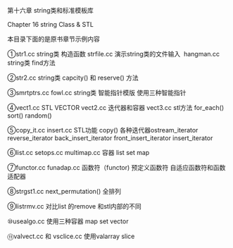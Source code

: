 第十六章 string类和标准模板库

Chapter 16 string Class & STL

本目录下面的是原书章节示例内容

①str1.cc string类 构造函数 strfile.cc 演示string类的文件输入  hangman.cc string类 find方法 

②str2.cc string类  capcity() 和 reserve() 方法

③smrtptrs.cc  fowl.cc   string类 智能指针模版 使用三种智能指针

④vect1.cc STL VECTOR vect2.cc 迭代器和容器  vect3.cc stl方法 for_each() sort() random()

⑤copy_it.cc insert.cc STL功能 copy()  各种迭代器ostream_iterator reverse_iterator back_insert_iterator  front_insert_iterator insert_iterator

⑥list.cc setops.cc multimap.cc 容器 list set map

⑦functor.cc funadap.cc 函数符（functor) 预定义函数符 自适应函数符和函数适配器

⑧strgst1.cc next_permutation() 全排列

⑨listrmv.cc 对比list 的remove 和stl内部的不同

⑩usealgo.cc 使用三种容器 map set vector

⑪valvect.cc 和 vsclice.cc 使用valarray slice

